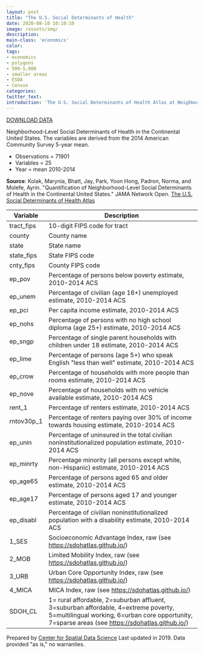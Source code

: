 ```yaml
---
layout: post
title: "The U.S. Social Determinants of Health"
date: 2020-08-10 10:10:10
image: /assets/img/
description:
main-class: 'economics'
color:
tags:
- economics
- polygons
- 500-5,000
- smaller areas
- ESDA
- Census
categories:
twitter_text:
introduction: 'The U.S. Social Determinants of Health Atlas at Neighborhood-Level'
---
```

<script>

</script>

[DOWNLOAD DATA](../data/us-sdoh-2014.zip)


Neighborhood-Level Social Determinants of Health in the Continental United States. The variables are derived from the 2014 American Community Survey 5-year mean. 

* Observations = 71901
* Variables = 25
* Year = mean 2010-2014


**Source**: Kolak, Marynia, Bhatt, Jay, Park, Yoon Hong, Padron, Norma, and Molefe, Ayrin. "Quantification of Neighborhood-Level Social Determinants of Health in the Continental United States." JAMA Network Open. [The U.S. Social Determinants of Health Atlas](https://sdohatlas.github.io/)

|**Variable**|**Description**|
|---|---|
|	tract_fips	|	10-digit FIPS code for tract	|
|	county	|	County name	|
|	state	|	State name	|
|	state_fips	|	State FIPS code	|
|	cnty_fips	|	County FIPS code	|
|	ep_pov	|	Percentage of persons below poverty estimate, 2010-2014 ACS	|
|	ep_unem	|	Percentage of civilian (age 16+) unemployed estimate, 2010-2014 ACS	|
|	ep_pci	|	Per capita income estimate, 2010-2014 ACS	|
|	ep_nohs	|	Percentage of persons with no high school diploma (age 25+) estimate, 2010-2014 ACS	|
|	ep_sngp	|	Percentage of single parent households with children under 18 estimate, 2010-2014 ACS	|
|	ep_lime	|	Percentage of persons (age 5+) who speak English "less than well" estimate, 2010-2014 ACS	|
|	ep_crow	|	Percentage of households with more people than rooms estimate, 2010-2014 ACS	|
|	ep_nove	|	Percentage of households with no vehicle available estimate, 2010-2014 ACS	|
|	rent_1	|	Percentage of renters estimate, 2010-2014 ACS	|
|	rntov30p_1	|	Percentage of renters paying over 30% of income towards housing estimate, 2010-2014 ACS	|
|	ep_unin	|	Percentage of uninsured in the total civilian noninstitutionalized population estimate, 2010- 2014 ACS	|
|	ep_minrty	|	Percentage minority (all persons except white, non-Hispanic) estimate, 2010-2014 ACS	|
|	ep_age65	|	Percentage of persons aged 65 and older estimate, 2010-2014 ACS	|
|	ep_age17	|	Percentage of persons aged 17 and younger estimate, 2010-2014 ACS	|
|	ep_disabl	|	Percentage of civilian noninstitutionalized population with a disability estimate, 2010-2014 ACS	|
|	1_SES	|	Socioeconomic Advantage Index, raw (see https://sdohatlas.github.io/)	|
|	2_MOB	|	Limited Mobility Index, raw (see https://sdohatlas.github.io/)	|
|	3_URB	|	Urban Core Opportunity Index, raw (see https://sdohatlas.github.io/)	|
|	4_MICA	|	MICA Index, raw (see https://sdohatlas.github.io/)	|
|	SDOH_CL	|	1= rural affordable, 2=suburban affluent, 3=suburban affordable, 4=extreme poverty, 5=multilingual working, 6=urban core opportunity, 7=sparse areas (see https://sdohatlas.github.io/)	|

Prepared by [Center for Spatial Data Science](https://spatial.uchicago.edu/) Last updated in 2019. Data provided "as is," no warranties.